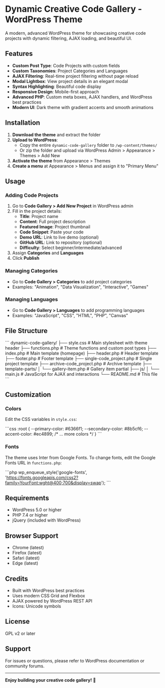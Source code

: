 # Dynamic Creative Code Gallery - WordPress Theme

A modern, advanced WordPress theme for showcasing creative code projects with dynamic filtering, AJAX loading, and beautiful UI.

## Features

- **Custom Post Type**: Code Projects with custom fields
- **Custom Taxonomies**: Project Categories and Languages
- **AJAX Filtering**: Real-time project filtering without page reload
- **Modal Lightbox**: View project details in an elegant modal
- **Syntax Highlighting**: Beautiful code display
- **Responsive Design**: Mobile-first approach
- **Advanced PHP**: Custom meta boxes, AJAX handlers, and WordPress best practices
- **Modern UI**: Dark theme with gradient accents and smooth animations

## Installation

1. **Download the theme** and extract the folder
2. **Upload to WordPress**:
   - Copy the entire `dynamic-code-gallery` folder to `/wp-content/themes/`
   - Or zip the folder and upload via WordPress Admin > Appearance > Themes > Add New
3. **Activate the theme** from Appearance > Themes
4. **Create a menu** at Appearance > Menus and assign it to "Primary Menu"

## Usage

### Adding Code Projects

1. Go to **Code Gallery > Add New Project** in WordPress admin
2. Fill in the project details:
   - **Title**: Project name
   - **Content**: Full project description
   - **Featured Image**: Project thumbnail
   - **Code Snippet**: Paste your code
   - **Demo URL**: Link to live demo (optional)
   - **GitHub URL**: Link to repository (optional)
   - **Difficulty**: Select beginner/intermediate/advanced
3. Assign **Categories** and **Languages**
4. Click **Publish**

### Managing Categories

- Go to **Code Gallery > Categories** to add project categories
- Examples: "Animation", "Data Visualization", "Interactive", "Games"

### Managing Languages

- Go to **Code Gallery > Languages** to add programming languages
- Examples: "JavaScript", "CSS", "HTML", "PHP", "Canvas"

## File Structure

\`\`\`
dynamic-code-gallery/
├── style.css              # Main stylesheet with theme header
├── functions.php          # Theme functions and custom post types
├── index.php             # Main template (homepage)
├── header.php            # Header template
├── footer.php            # Footer template
├── single-code_project.php   # Single project template
├── archive-code_project.php  # Archive template
├── template-parts/
│   └── gallery-item.php  # Gallery item partial
├── js/
│   └── main.js          # JavaScript for AJAX and interactions
└── README.md            # This file
\`\`\`

## Customization

### Colors

Edit the CSS variables in `style.css`:

\`\`\`css
:root {
  --primary-color: #6366f1;
  --secondary-color: #8b5cf6;
  --accent-color: #ec4899;
  /* ... more colors */
}
\`\`\`

### Fonts

The theme uses Inter from Google Fonts. To change fonts, edit the Google Fonts URL in `functions.php`:

\`\`\`php
wp_enqueue_style('google-fonts', 'https://fonts.googleapis.com/css2?family=YourFont:wght@400;700&display=swap');
\`\`\`

## Requirements

- WordPress 5.0 or higher
- PHP 7.4 or higher
- jQuery (included with WordPress)

## Browser Support

- Chrome (latest)
- Firefox (latest)
- Safari (latest)
- Edge (latest)

## Credits

- Built with WordPress best practices
- Uses modern CSS Grid and Flexbox
- AJAX powered by WordPress REST API
- Icons: Unicode symbols

## License

GPL v2 or later

## Support

For issues or questions, please refer to WordPress documentation or community forums.

---

**Enjoy building your creative code gallery!** 🚀
